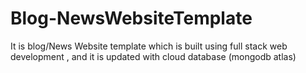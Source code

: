 # Blog-NewsWebsiteTemplate
It is blog/News Website template which is built using full stack web development , and it is updated with cloud database (mongodb atlas)
